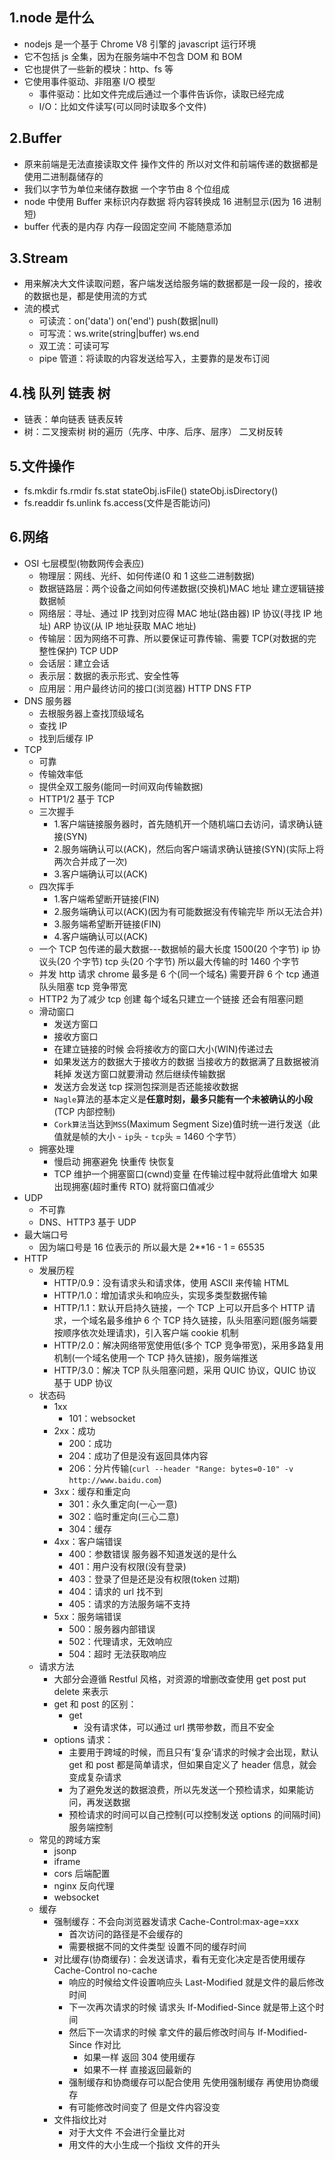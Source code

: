 ## 1.node 是什么

- nodejs 是一个基于 Chrome V8 引擎的 javascript 运行环境
- 它不包括 js 全集，因为在服务端中不包含 DOM 和 BOM
- 它也提供了一些新的模块：http、fs 等
- 它使用事件驱动、非阻塞 I/O 模型
  - 事件驱动：比如文件完成后通过一个事件告诉你，读取已经完成
  - I/O：比如文件读写(可以同时读取多个文件)

## 2.Buffer

- 原来前端是无法直接读取文件 操作文件的 所以对文件和前端传递的数据都是使用二进制磊储存的
- 我们以字节为单位来储存数据 一个字节由 8 个位组成
- node 中使用 Buffer 来标识内存数据 将内容转换成 16 进制显示(因为 16 进制短)
- buffer 代表的是内存 内存一段固定空间 不能随意添加

## 3.Stream

- 用来解决大文件读取问题，客户端发送给服务端的数据都是一段一段的，接收的数据也是，都是使用流的方式
- 流的模式
  - 可读流：on('data') on('end') push(数据|null)
  - 可写流：ws.write(string|buffer) ws.end
  - 双工流：可读可写
  - pipe 管道：将读取的内容发送给写入，主要靠的是发布订阅

## 4.栈 队列 链表 树

- 链表：单向链表 链表反转
- 树：二叉搜索树 树的遍历（先序、中序、后序、层序） 二叉树反转

## 5.文件操作

- fs.mkdir fs.rmdir fs.stat stateObj.isFile() stateObj.isDirectory()
- fs.readdir fs.unlink fs.access(文件是否能访问)

## 6.网络

- OSI 七层模型(物数网传会表应)
  - 物理层：网线、光纤、如何传递(0 和 1 这些二进制数据)
  - 数据链路层：两个设备之间如何传递数据(交换机)MAC 地址 建立逻辑链接 数据帧
  - 网络层：寻址、通过 IP 找到对应得 MAC 地址(路由器) IP 协议(寻找 IP 地址) ARP 协议(从 IP 地址获取 MAC 地址)
  - 传输层：因为网络不可靠、所以要保证可靠传输、需要 TCP(对数据的完整性保护) TCP UDP
  - 会话层：建立会话
  - 表示层：数据的表示形式、安全性等
  - 应用层：用户最终访问的接口(浏览器) HTTP DNS FTP
- DNS 服务器
  - 去根服务器上查找顶级域名
  - 查找 IP
  - 找到后缓存 IP
- TCP
  - 可靠
  - 传输效率低
  - 提供全双工服务(能同一时间双向传输数据)
  - HTTP1/2 基于 TCP
  - 三次握手
    - 1.客户端链接服务器时，首先随机开一个随机端口去访问，请求确认链接(SYN)
    - 2.服务端确认可以(ACK)，然后向客户端请求确认链接(SYN)(实际上将两次合并成了一次)
    - 3.客户端确认可以(ACK)
  - 四次挥手
    - 1.客户端希望断开链接(FIN)
    - 2.服务端确认可以(ACK)(因为有可能数据没有传输完毕 所以无法合并)
    - 3.服务端希望断开链接(FIN)
    - 4.客户端确认可以(ACK)
  - 一个 TCP 包传递的最大数据---数据帧的最大长度 1500(20 个字节) ip 协议头(20 个字节) tcp 头(20 个字节) 所以最大传输的时 1460 个字节
  - 并发 http 请求 chrome 最多是 6 个(同一个域名) 需要开辟 6 个 tcp 通道 队头阻塞 tcp 竞争带宽
  - HTTP2 为了减少 tcp 创建 每个域名只建立一个链接 还会有阻塞问题
  - 滑动窗口
    - 发送方窗口
    - 接收方窗口
    - 在建立链接的时候 会将接收方的窗口大小(WIN)传递过去
    - 如果发送方的数据大于接收方的数据 当接收方的数据满了且数据被消耗掉 发送方窗口就要滑动 然后继续传输数据
    - 发送方会发送 tcp 探测包探测是否还能接收数据
    - `Nagle`算法的基本定义是**任意时刻，最多只能有一个未被确认的小段** (TCP 内部控制)
    - `Cork算法`当达到`MSS`(Maximum Segment Size)值时统一进行发送（此值就是帧的大小 - `ip`头 - `tcp`头 = 1460 个字节）
  - 拥塞处理
    - 慢启动 拥塞避免 快重传 快恢复
    - TCP 维护一个拥塞窗口(cwnd)变量 在传输过程中就将此值增大 如果出现拥塞(超时重传 RTO) 就将窗口值减少
- UDP
  - 不可靠
  - DNS、HTTP3 基于 UDP
- 最大端口号
  - 因为端口号是 16 位表示的 所以最大是 2\*\*16 - 1 = 65535
- HTTP
  - 发展历程
    - HTTP/0.9：没有请求头和请求体，使用 ASCII 来传输 HTML
    - HTTP/1.0：增加请求头和响应头，实现多类型数据传输
    - HTTP/1.1：默认开启持久链接，一个 TCP 上可以开启多个 HTTP 请求，一个域名最多维护 6 个 TCP 持久链接，队头阻塞问题(服务端要按顺序依次处理请求)，引入客户端 cookie 机制
    - HTTP/2.0：解决网络带宽使用低(多个 TCP 竞争带宽)，采用多路复用机制(一个域名使用一个 TCP 持久链接)，服务端推送
    - HTTP/3.0：解决 TCP 队头阻塞问题，采用 QUIC 协议，QUIC 协议基于 UDP 协议
  - 状态码
    - 1xx
      - 101：websocket
    - 2xx：成功
      - 200：成功
      - 204：成功了但是没有返回具体内容
      - 206：分片传输(`curl --header "Range: bytes=0-10" -v http://www.baidu.com`)
    - 3xx：缓存和重定向
      - 301：永久重定向(一心一意)
      - 302：临时重定向(三心二意)
      - 304：缓存
    - 4xx：客户端错误
      - 400：参数错误 服务器不知道发送的是什么
      - 401：用户没有权限(没有登录)
      - 403：登录了但是还是没有权限(token 过期)
      - 404：请求的 url 找不到
      - 405：请求的方法服务端不支持
    - 5xx：服务端错误
      - 500：服务器内部错误
      - 502：代理请求，无效响应
      - 504：超时 无法获取响应
  - 请求方法
    - 大部分会遵循 Restful 风格，对资源的增删改查使用 get post put delete 来表示
    - get 和 post 的区别：
      - get
        - 没有请求体，可以通过 url 携带参数，而且不安全
    - options 请求：
      - 主要用于跨域的时候，而且只有‘复杂’请求的时候才会出现，默认 get 和 post 都是简单请求，但如果自定义了 header 信息，就会变成复杂请求
      - 为了避免发送的数据浪费，所以先发送一个预检请求，如果能访问，再发送数据
      - 预检请求的时间可以自己控制(可以控制发送 options 的间隔时间) 服务端控制
  - 常见的跨域方案
    - jsonp
    - iframe
    - cors 后端配置
    - nginx 反向代理
    - websocket
  - 缓存
    - 强制缓存：不会向浏览器发请求 Cache-Control:max-age=xxx
      - 首次访问的路径是不会缓存的
      - 需要根据不同的文件类型 设置不同的缓存时间
    - 对比缓存(协商缓存)：会发送请求，看有无变化决定是否使用缓存 Cache-Control no-cache
      - 响应的时候给文件设置响应头 Last-Modified 就是文件的最后修改时间
      - 下一次再次请求的时候 请求头 If-Modified-Since 就是带上这个时间
      - 然后下一次请求的时候 拿文件的最后修改时间与 If-Modified-Since 作对比
        - 如果一样 返回 304 使用缓存
        - 如果不一样 直接返回最新的
      - 强制缓存和协商缓存可以配合使用 先使用强制缓存 再使用协商缓存
      - 有可能修改时间变了 但是文件内容没变
    - 文件指纹比对
      - 对于大文件 不会进行全量比对
      - 用文件的大小生成一个指纹 文件的开头
